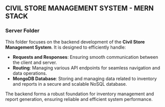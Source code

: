 ## CIVIL STORE MANAGEMENT SYSTEM - MERN STACK
### Server Folder  

This folder focuses on the backend development of the **Civil Store Management System**. It is designed to efficiently handle:  

- **Requests and Responses**: Ensuring smooth communication between the client and server.  
- **Routing**: Managing various API endpoints for seamless navigation and data operations.  
- **MongoDB Database**: Storing and managing data related to inventory and reports in a secure and scalable NoSQL database.  

The backend forms a robust foundation for inventory management and report generation, ensuring reliable and efficient system performance.  
